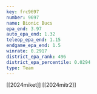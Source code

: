 ```yaml
---
key: frc9697
number: 9697
name: Bionic Bucs
epa_end: 3.97
auto_epa_end: 1.32
teleop_epa_end: 1.15
endgame_epa_end: 1.5
winrate: 0.2917
district_epa_rank: 496
district_epa_percentile: 0.0294
type: Team
---
```

[[2024miket]]
[[2024mitr2]]
